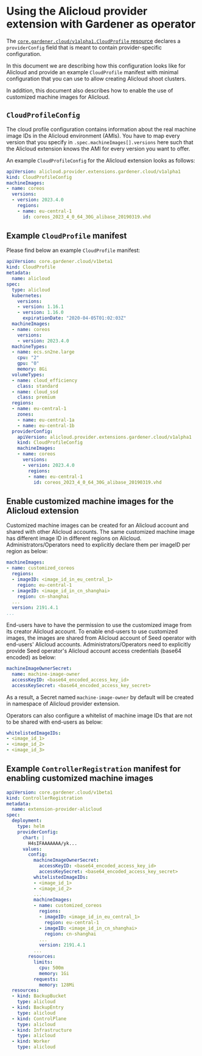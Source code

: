 # Using the Alicloud provider extension with Gardener as operator

The [`core.gardener.cloud/v1alpha1.CloudProfile` resource](https://github.com/gardener/gardener/blob/master/example/30-cloudprofile.yaml) declares a `providerConfig` field that is meant to contain provider-specific configuration.

In this document we are describing how this configuration looks like for Alicloud and provide an example `CloudProfile` manifest with minimal configuration that you can use to allow creating Alicloud shoot clusters.

In addition, this document also describes how to enable the use of customized machine images for Alicloud.

## `CloudProfileConfig`

The cloud profile configuration contains information about the real machine image IDs in the Alicloud environment (AMIs).
You have to map every version that you specify in `.spec.machineImages[].versions` here such that the Alicloud extension knows the AMI for every version you want to offer.

An example `CloudProfileConfig` for the Alicloud extension looks as follows:

```yaml
apiVersion: alicloud.provider.extensions.gardener.cloud/v1alpha1
kind: CloudProfileConfig
machineImages:
- name: coreos
  versions:
  - version: 2023.4.0
    regions:
    - name: eu-central-1
      id: coreos_2023_4_0_64_30G_alibase_20190319.vhd
```

## Example `CloudProfile` manifest

Please find below an example `CloudProfile` manifest:

```yaml
apiVersion: core.gardener.cloud/v1beta1
kind: CloudProfile
metadata:
  name: alicloud
spec:
  type: alicloud
  kubernetes:
    versions:
    - version: 1.16.1
    - version: 1.16.0
      expirationDate: "2020-04-05T01:02:03Z"
  machineImages:
  - name: coreos
    versions:
    - version: 2023.4.0
  machineTypes:
  - name: ecs.sn2ne.large
    cpu: "2"
    gpu: "0"
    memory: 8Gi
  volumeTypes:
  - name: cloud_efficiency
    class: standard
  - name: cloud_ssd
    class: premium
  regions:
  - name: eu-central-1
    zones:
    - name: eu-central-1a
    - name: eu-central-1b
  providerConfig:
    apiVersion: alicloud.provider.extensions.gardener.cloud/v1alpha1
    kind: CloudProfileConfig
    machineImages:
    - name: coreos
      versions:
      - version: 2023.4.0
        regions:
        - name: eu-central-1
          id: coreos_2023_4_0_64_30G_alibase_20190319.vhd
```

## Enable customized machine images for the Alicloud extension

Customized machine images can be created for an Alicloud account and shared with other Alicloud accounts. The same customized machine image has different image ID in different regions on Alicloud. Administrators/Operators need to explicitly declare them per imageID per region as below:

```yaml
machineImages:
- name: customized_coreos
  regions:
  - imageID: <image_id_in_eu_central_1>
    region: eu-central-1
  - imageID: <image_id_in_cn_shanghai>
    region: cn-shanghai
  ...
  version: 2191.4.1
...
```

End-users have to have the permission to use the customized image from its creator Alicloud account. To enable end-users to use customized images, the images are shared from Alicloud account of Seed operator with end-users' Alicloud accounts. Administrators/Operators need to explicitly provide Seed operator's Alicloud account access credentials (base64 encoded) as below:

```yaml
machineImageOwnerSecret:
  name: machine-image-owner
  accessKeyID: <base64_encoded_access_key_id>
  accessKeySecret: <base64_encoded_access_key_secret>
```

As a result, a Secret named `machine-image-owner` by default will be created in namespace of Alicloud provider extension.

Operators can also configure a whitelist of machine image IDs that are not to be shared with end-users as below:

```yaml
whitelistedImageIDs:
- <image_id_1>
- <image_id_2>
- <image_id_3>
```

## Example `ControllerRegistration` manifest for enabling customized machine images

```yaml
apiVersion: core.gardener.cloud/v1beta1
kind: ControllerRegistration
metadata:
  name: extension-provider-alicloud
spec:
  deployment:
    type: helm
    providerConfig:
      chart: |
        H4sIFAAAAAAA/yk...
      values:
        config:
          machineImageOwnerSecret:
            accessKeyID: <base64_encoded_access_key_id>
            accessKeySecret: <base64_encoded_access_key_secret>
          whitelistedImageIDs:
          - <image_id_1>
          - <image_id_2>
          ...
          machineImages:
          - name: customized_coreos
            regions:
            - imageID: <image_id_in_eu_central_1>
              region: eu-central-1
            - imageID: <image_id_in_cn_shanghai>
              region: cn-shanghai
            ...
            version: 2191.4.1
          ...
        resources:
          limits:
            cpu: 500m
            memory: 1Gi
          requests:
            memory: 128Mi
  resources:
  - kind: BackupBucket
    type: alicloud
  - kind: BackupEntry
    type: alicloud
  - kind: ControlPlane
    type: alicloud
  - kind: Infrastructure
    type: alicloud
  - kind: Worker
    type: alicloud
```

